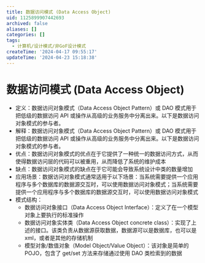 ```yaml
---
title: 数据访问模式 (Data Access Object)
uid: 1125899907442693
archived: false
aliases: []
categories: []
tags:
  - 计算机/设计模式/非GoF设计模式
createTime: '2024-04-17 09:55:17'
updateTime: '2024-04-23 15:18:38'
---
```


# 数据访问模式 (Data Access Object)

- 定义：数据访问对象模式（Data Access Object Pattern）或 DAO 模式用于把低级的数据访问 API 或操作从高级的业务服务中分离出来。以下是数据访问对象模式的参与者。
- 解释：数据访问对象模式（Data Access Object Pattern）或 DAO 模式用于把低级的数据访问 API 或操作从高级的业务服务中分离出来。以下是数据访问对象模式的参与者。
- 优点：数据访问对象模式的优点在于它提供了一种统一的数据访问方式，从而使得数据访问层的代码可以被重用，从而降低了系统的维护成本
- 缺点：数据访问对象模式的缺点在于它可能会导致系统设计中类的数量增加
- 应用场景：数据访问对象模式通常适用于以下场景：当系统需要提供一个应用程序与多个数据库的数据源交互时，可以使用数据访问对象模式；当系统需要提供一个应用程序与多个数据库的数据源交互时，可以使用数据访问对象模式
- 模式结构：
  - 数据访问对象接口（Data Access Object Interface）：定义了在一个模型对象上要执行的标准操作
  - 数据访问对象实体类（Data Access Object concrete class）：实现了上述的接口。该类负责从数据源获取数据，数据源可以是数据库，也可以是 xml，或者是其他的存储机制
  - 模型对象/数值对象（Model Object/Value Object）：该对象是简单的 POJO，包含了 get/set 方法来存储通过使用 DAO 类检索到的数据
